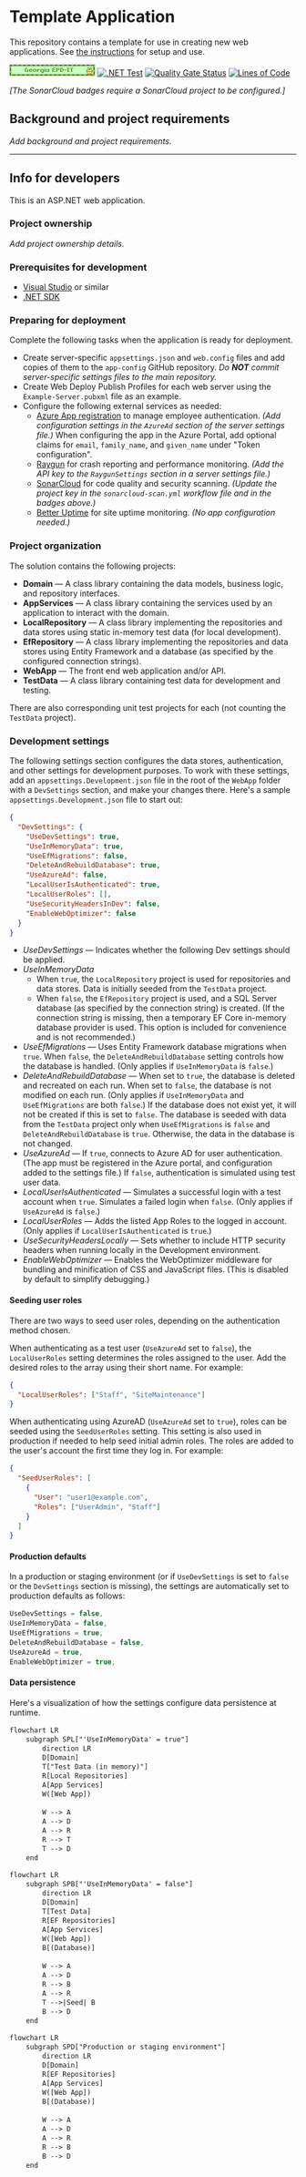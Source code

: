 # Template Application

This repository contains a template for use in creating new web applications. See [the instructions](TEMPLATE-HOW-TO.md) for setup and use.

[![Georgia EPD-IT](https://raw.githubusercontent.com/gaepdit/gaepd-brand/main/blinkies/blinkies.cafe-gaepdit.gif)](https://github.com/gaepdit)
[![.NET Test](https://github.com/gaepdit/template-app/actions/workflows/dotnet-test.yml/badge.svg)](https://github.com/gaepdit/template-app/actions/workflows/dotnet-test.yml)
[![Quality Gate Status](https://sonarcloud.io/api/project_badges/measure?project=gaepdit_template-app&metric=alert_status)](https://sonarcloud.io/summary/new_code?id=gaepdit_template-app)
[![Lines of Code](https://sonarcloud.io/api/project_badges/measure?project=gaepdit_template-app&metric=ncloc)](https://sonarcloud.io/summary/new_code?id=gaepdit_template-app)

*[The SonarCloud badges require a SonarCloud project to be configured.]*

## Background and project requirements

*Add background and project requirements.*

---

## Info for developers

This is an ASP.NET web application.

### Project ownership

*Add project ownership details.*

### Prerequisites for development

+ [Visual Studio](https://www.visualstudio.com/vs/) or similar
+ [.NET SDK](https://dotnet.microsoft.com/download)

### Preparing for deployment

Complete the following tasks when the application is ready for deployment.

* Create server-specific `appsettings.json` and `web.config` files and add copies of them to the `app-config` GitHub repository. *Do **NOT** commit server-specific settings files to the main repository.*
* Create Web Deploy Publish Profiles for each web server using the `Example-Server.pubxml` file as an example.
* Configure the following external services as needed:
    - [Azure App registration](https://portal.azure.com/#view/Microsoft_AAD_RegisteredApps/ApplicationsListBlade) to manage employee authentication. *(Add configuration settings in the `AzureAd` section of the server settings file.)*
      When configuring the app in the Azure Portal, add optional claims for `email`, `family_name`, and `given_name` under "Token configuration".
    - [Raygun](https://app.raygun.com/) for crash reporting and performance monitoring. *(Add the API key to the `RaygunSettings` section in a server settings file.)*
    - [SonarCloud](https://sonarcloud.io/projects) for code quality and security scanning. *(Update the project key in the `sonarcloud-scan.yml` workflow file and in the badges above.)*
    - [Better Uptime](https://betterstack.com/better-uptime) for site uptime monitoring. *(No app configuration needed.)*

### Project organization

The solution contains the following projects:

* **Domain** — A class library containing the data models, business logic, and repository interfaces.
* **AppServices** — A class library containing the services used by an application to interact with the domain.
* **LocalRepository** — A class library implementing the repositories and data stores using static in-memory test data (for local development).
* **EfRepository** — A class library implementing the repositories and data stores using Entity Framework and a database (as specified by the configured connection strings).
* **WebApp** — The front end web application and/or API.
* **TestData** — A class library containing test data for development and testing.

There are also corresponding unit test projects for each (not counting the `TestData` project).

### Development settings

The following settings section configures the data stores, authentication, and other settings for development purposes. To work with these settings, add an `appsettings.Development.json` file in the root of the `WebApp` folder with a `DevSettings` section, and make your changes there. Here's a sample `appsettings.Development.json` file to start out:

```json
{
  "DevSettings": {
    "UseDevSettings": true,
    "UseInMemoryData": true,
    "UseEfMigrations": false,
    "DeleteAndRebuildDatabase": true,
    "UseAzureAd": false,
    "LocalUserIsAuthenticated": true,
    "LocalUserRoles": [],
    "UseSecurityHeadersInDev": false,
    "EnableWebOptimizer": false
  }
}
```

- *UseDevSettings* — Indicates whether the following Dev settings should be applied.
- *UseInMemoryData*
  - When `true`, the `LocalRepository` project is used for repositories and data stores. Data is initially seeded from the `TestData` project.
  - When `false`, the `EfRepository` project is used, and a SQL Server database (as specified by the connection string) is created. (If the connection string is missing, then a temporary EF Core in-memory database provider is used. This option is included for convenience and is not recommended.)
- *UseEfMigrations* — Uses Entity Framework database migrations when `true`. When `false`, the `DeleteAndRebuildDatabase` setting controls how the database is handled. (Only applies if `UseInMemoryData` is `false`.)
- *DeleteAndRebuildDatabase* — When set to `true`, the database is deleted and recreated on each run. When set to `false`, the database is not modified on each run. (Only applies if `UseInMemoryData` and `UseEfMigrations` are both `false`.) If the database does not exist yet, it will not be created if this is set to `false`. The database is seeded with data from the `TestData` project only when `UseEfMigrations` is `false` and `DeleteAndRebuildDatabase` is `true`. Otherwise, the data in the database is not changed.
- *UseAzureAd* — If `true`, connects to Azure AD for user authentication. (The app must be registered in the Azure portal, and configuration added to the settings file.) If `false`, authentication is simulated using test user data.
- *LocalUserIsAuthenticated* — Simulates a successful login with a test account when `true`. Simulates a failed login when `false`. (Only applies if `UseAzureAd` is `false`.)
- *LocalUserRoles* — Adds the listed App Roles to the logged in account. (Only applies if `LocalUserIsAuthenticated` is `true`.)
- *UseSecurityHeadersLocally* — Sets whether to include HTTP security headers when running locally in the Development environment.
- *EnableWebOptimizer* — Enables the WebOptimizer middleware for bundling and minification of CSS and JavaScript files. (This is disabled by default to simplify debugging.)

#### Seeding user roles

There are two ways to seed user roles, depending on the authentication method chosen.

When authenticating as a test user (`UseAzureAd` set to `false`), the `LocalUserRoles` setting determines the roles assigned to the user. Add the desired roles to the array using their short name. For example:

```json
{
  "LocalUserRoles": ["Staff", "SiteMaintenance"]
}
```

When authenticating using AzureAD (`UseAzureAd` set to `true`), roles can be seeded using the `SeedUserRoles` setting. This setting is also used in production if needed to help seed initial admin roles. The roles are added to the user's account the first time they log in. For example:

```json
{
  "SeedUserRoles": [
    {
      "User": "user1@example.com",
      "Roles": ["UserAdmin", "Staff"]
    }
  ]
}
```

#### Production defaults

In a production or staging environment (or if `UseDevSettings` is set to `false` or the `DevSettings` section is missing), the settings are automatically set to production defaults as follows:

```csharp
UseDevSettings = false,
UseInMemoryData = false,
UseEfMigrations = true,
DeleteAndRebuildDatabase = false,
UseAzureAd = true,
EnableWebOptimizer = true,
```

#### Data persistence

Here's a visualization of how the settings configure data persistence at runtime.

```mermaid
flowchart LR
    subgraph SPL["'UseInMemoryData' = true"]
        direction LR
        D[Domain]
        T["Test Data (in memory)"]
        R[Local Repositories]
        A[App Services]
        W([Web App])

        W --> A
        A --> D
        A --> R
        R --> T
        T --> D
    end
```

```mermaid
flowchart LR
    subgraph SPB["'UseInMemoryData' = false"]
        direction LR
        D[Domain]
        T[Test Data]
        R[EF Repositories]
        A[App Services]
        W([Web App])
        B[(Database)]

        W --> A
        A --> D
        R --> B
        A --> R
        T -->|Seed| B
        B --> D
    end
```

```mermaid
flowchart LR
    subgraph SPD["Production or staging environment"]
        direction LR
        D[Domain]
        R[EF Repositories]
        A[App Services]
        W([Web App])
        B[(Database)]

        W --> A
        A --> D
        A --> R
        R --> B
        B --> D
    end
```
